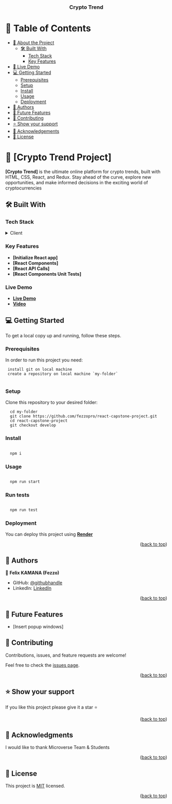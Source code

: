 <a name="readme-top"></a>

<div align="center">

  <h3><b>Crypto Trend</b></h3>

</div>

<!-- TABLE OF CONTENTS -->

# 📗 Table of Contents

- [📖 About the Project](#about-project)
  - [🛠 Built With](#built-with)
    - [Tech Stack](#tech-stack)
    - [Key Features](#key-features)
- [🚀 Live Demo](#live-demo)
- [💻 Getting Started](#getting-started)
  - [Prerequisites](#prerequisites)
  - [Setup](#setup)
  - [Install](#install)
  - [Usage](#usage)
  - [Deployment](#triangular_flag_on_post-deployment)
- [👥 Authors](#authors)
- [🔭 Future Features](#future-features)
- [🤝 Contributing](#contributing)
- [⭐️ Show your support](#support)
- [🙏 Acknowledgements](#acknowledgements)
- [📝 License](#license)

<!-- PROJECT DESCRIPTION -->

# 📖 [Crypto Trend Project] <a name="about-project"></a>


**[Crypto Trend]** is the ultimate online platform for crypto trends, built with HTML, CSS, React, and Redux. Stay ahead of the curve, explore new opportunities, and make informed decisions in the exciting world of cryptocurrencies

## 🛠 Built With <a name="built-with"></a>

### Tech Stack <a name="tech-stack"></a>


<details>
  <summary>Client</summary>
  <ul>
    <li><a href="#">React</a></li>
    <li><a href="#">HTML</a></li>
    <li><a href="#">CSS</a></li>
    <li><a href="#">JavaScript</a></li>
  </ul>
</details>

### Key Features <a name="key-features"></a>

- **[Initialize React app]** 
- **[React Components]**
- **[React API Calls]**
- **[React Components Unit Tests]**



### Live Demo <a name="live-demo"></a>

- **[Live Demo](https://crypto-trends.onrender.com/)**
- **[Video](https://www.loom.com/share/99c71e74ae704c8e94ca0bf31d9ff2a4?sid=848e3ee8-0a11-4c09-a1fd-8c948dd3d2b6)**


## 💻 Getting Started <a name="getting-started"></a>


To get a local copy up and running, follow these steps.

### Prerequisites <a name="prerequisites"></a>

In order to run this project you need: 


```
 install git on local machine
 create a repository on local machine `my-folder`
 
```

### Setup <a name="setup"></a>

Clone this repository to your desired folder:

```
  cd my-folder
  git clone https://github.com/fezzopro/react-capstone-project.git
  cd react-capstone-project
  git checkout develop

```

### Install <a name="install"></a>

```sh

  npm i

```


### Usage <a name="usage"></a>

```sh

  npm run start

```

### Run tests <a name="test"></a>

```sh

  npm run test

```

### Deployment <a name="triangular_flag_on_post-deployment"></a>

You can deploy this project using **[Render](https://render.com/)**


<p align="right">(<a href="#readme-top">back to top</a>)</p>

<!-- AUTHORS -->

## 👥 Authors <a name="authors"></a>

👤 **Felix KAMANA (Fezzo)**

- GitHub: [@githubhandle](https://github.com/fezzopro)
- LinkedIn: [LinkedIn](https://www.linkedin.com/in/kamana-felix/)


<p align="right">(<a href="#readme-top">back to top</a>)</p>

## 🔭 Future Features <a name="future-features"></a>

- [Insert popup windows] 

<!-- CONTRIBUTING -->

## 🤝 Contributing <a name="contributing"></a>

Contributions, issues, and feature requests are welcome!

Feel free to check the [issues page](https://github.com/fezzopro/react-capstone-project/issues).

<p align="right">(<a href="#readme-top">back to top</a>)</p>

<!-- SUPPORT -->

## ⭐️ Show your support <a name="support"></a>


If you like this project please give it a star ⭐️

<p align="right">(<a href="#readme-top">back to top</a>)</p>

<!-- ACKNOWLEDGEMENTS -->

## 🙏 Acknowledgments <a name="acknowledgements"></a>


I would like to thank Microverse Team & Students

<p align="right">(<a href="#readme-top">back to top</a>)</p>

<!-- LICENSE -->

## 📝 License <a name="license"></a>

This project is [MIT](./LICENSE) licensed.

<p align="right">(<a href="#readme-top">back to top</a>)</p>
